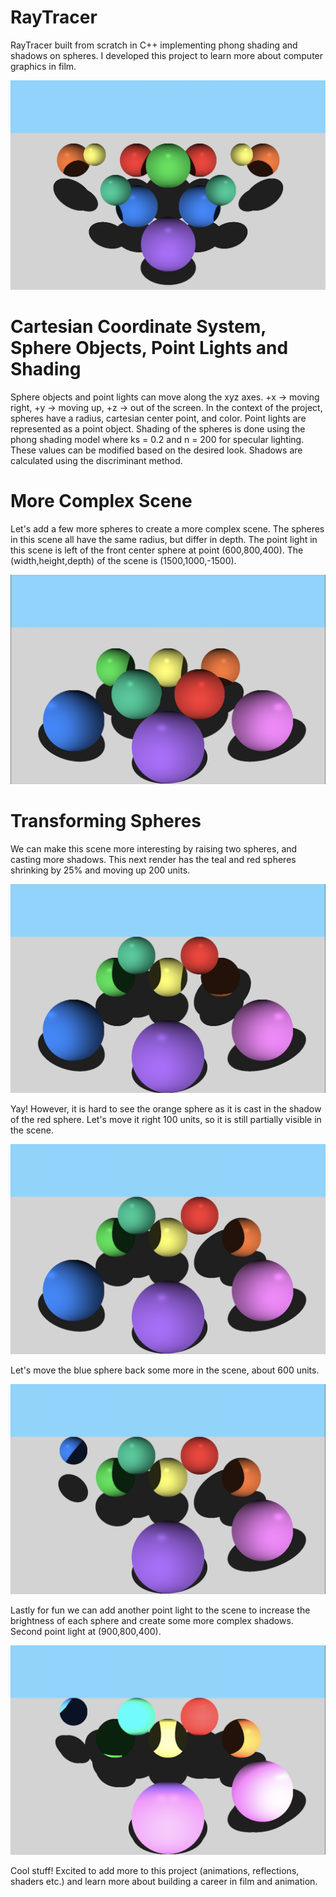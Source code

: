 # RayTracer
RayTracer built from scratch in C++ implementing phong shading and shadows on spheres. I developed this project to learn more about computer graphics in film. 

![Cover](/imgs/cover.png)

# Cartesian Coordinate System, Sphere Objects, Point Lights and Shading
Sphere objects and point lights can move along the xyz axes.
+x -> moving right,
+y -> moving up,
+z -> out of the screen.
In the context of the project, spheres have a radius, cartesian center point, and color.
Point lights are represented as a point object. 
Shading of the spheres is done using the phong shading model where ks = 0.2 and n = 200 for specular lighting. These values can be modified based on the desired look.
Shadows are calculated using the discriminant method. 

# More Complex Scene
Let's add a few more spheres to create a more complex scene. The spheres in this scene all have the same radius, but differ in depth. The point light in this scene is left of the front center sphere at point (600,800,400).
The (width,height,depth) of the scene is (1500,1000,-1500).

![b1](/imgs/b1.png)

# Transforming Spheres
We can make this scene more interesting by raising two spheres, and casting more shadows. 
This next render has the teal and red spheres shrinking by 25% and moving up 200 units. 

![b2](/imgs/b2.png)

Yay! However, it is hard to see the orange sphere as it is cast in the shadow of the red sphere. Let's move it right 100 units, so it is still partially visible in the scene. 

![b3](/imgs/b3.png)

Let's move the blue sphere back some more in the scene, about 600 units.

![b4](/imgs/b4.png)

Lastly for fun we can add another point light to the scene to increase the brightness of each sphere and create some more complex shadows. Second point light at (900,800,400).

![b5](/imgs/b5.png)

Cool stuff! Excited to add more to this project (animations, reflections, shaders etc.) and learn more about building a career in film and animation. 
